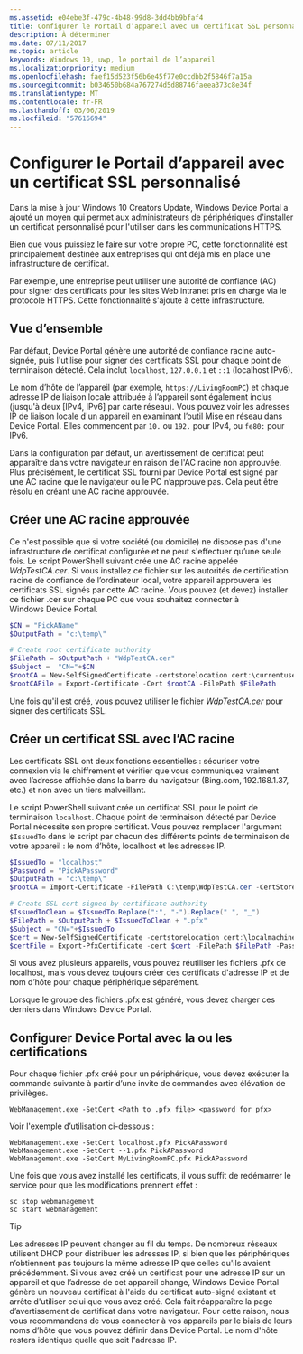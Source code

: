 ```yaml
---
ms.assetid: e04ebe3f-479c-4b48-99d8-3dd4bb9bfaf4
title: Configurer le Portail d’appareil avec un certificat SSL personnalisé
description: À déterminer
ms.date: 07/11/2017
ms.topic: article
keywords: Windows 10, uwp, le portail de l’appareil
ms.localizationpriority: medium
ms.openlocfilehash: faef15d523f56b6e45f77e0ccdbb2f5846f7a15a
ms.sourcegitcommit: b034650b684a767274d5d88746faeea373c8e34f
ms.translationtype: MT
ms.contentlocale: fr-FR
ms.lasthandoff: 03/06/2019
ms.locfileid: "57616694"
---
```

# <a name="provision-device-portal-with-a-custom-ssl-certificate"></a>Configurer le Portail d’appareil avec un certificat SSL personnalisé
Dans la mise à jour Windows 10 Creators Update, Windows Device Portal a ajouté un moyen qui permet aux administrateurs de périphériques d'installer un certificat personnalisé pour l'utiliser dans les communications HTTPS. 

Bien que vous puissiez le faire sur votre propre PC, cette fonctionnalité est principalement destinée aux entreprises qui ont déjà mis en place une infrastructure de certificat.  

Par exemple, une entreprise peut utiliser une autorité de confiance (AC) pour signer des certificats pour les sites Web intranet pris en charge via le protocole HTTPS. Cette fonctionnalité s'ajoute à cette infrastructure. 

## <a name="overview"></a>Vue d’ensemble
Par défaut, Device Portal génère une autorité de confiance racine auto-signée, puis l'utilise pour signer des certificats SSL pour chaque point de terminaison détecté. Cela inclut `localhost`, `127.0.0.1` et `::1` (localhost IPv6).

Le nom d’hôte de l’appareil (par exemple, `https://LivingRoomPC`) et chaque adresse IP de liaison locale attribuée à l’appareil sont également inclus (jusqu'à deux [IPv4, IPv6] par carte réseau). Vous pouvez voir les adresses IP de liaison locale d'un appareil en examinant l’outil Mise en réseau dans Device Portal. Elles commencent par `10.` ou `192.` pour IPv4, ou `fe80:` pour IPv6. 

Dans la configuration par défaut, un avertissement de certificat peut apparaître dans votre navigateur en raison de l'AC racine non approuvée. Plus précisément, le certificat SSL fourni par Device Portal est signé par une AC racine que le navigateur ou le PC n’approuve pas. Cela peut être résolu en créant une AC racine approuvée.

## <a name="create-a-root-ca"></a>Créer une AC racine approuvée

Ce n'est possible que si votre société (ou domicile) ne dispose pas d'une infrastructure de certificat configurée et ne peut s'effectuer qu’une seule fois. Le script PowerShell suivant crée une AC racine appelée _WdpTestCA.cer_. Si vous installez ce fichier sur les autorités de certification racine de confiance de l’ordinateur local, votre appareil approuvera les certificats SSL signés par cette AC racine. Vous pouvez (et devez) installer ce fichier .cer sur chaque PC que vous souhaitez connecter à Windows Device Portal.  

```PowerShell
$CN = "PickAName"
$OutputPath = "c:\temp\"

# Create root certificate authority
$FilePath = $OutputPath + "WdpTestCA.cer"
$Subject =  "CN="+$CN
$rootCA = New-SelfSignedCertificate -certstorelocation cert:\currentuser\my -Subject $Subject -HashAlgorithm "SHA512" -KeyUsage CertSign,CRLSign
$rootCAFile = Export-Certificate -Cert $rootCA -FilePath $FilePath
```

Une fois qu'il est créé, vous pouvez utiliser le fichier _WdpTestCA.cer_ pour signer des certificats SSL. 

## <a name="create-an-ssl-certificate-with-the-root-ca"></a>Créer un certificat SSL avec l’AC racine

Les certificats SSL ont deux fonctions essentielles : sécuriser votre connexion via le chiffrement et vérifier que vous communiquez vraiment avec l’adresse affichée dans la barre du navigateur (Bing.com, 192.168.1.37, etc.) et non avec un tiers malveillant.

Le script PowerShell suivant crée un certificat SSL pour le point de terminaison `localhost`. Chaque point de terminaison détecté par Device Portal nécessite son propre certificat. Vous pouvez remplacer l'argument `$IssuedTo` dans le script par chacun des différents points de terminaison de votre appareil : le nom d’hôte, localhost et les adresses IP.

```PowerShell
$IssuedTo = "localhost"
$Password = "PickAPassword"
$OutputPath = "c:\temp\"
$rootCA = Import-Certificate -FilePath C:\temp\WdpTestCA.cer -CertStoreLocation Cert:\CurrentUser\My\

# Create SSL cert signed by certificate authority
$IssuedToClean = $IssuedTo.Replace(":", "-").Replace(" ", "_")
$FilePath = $OutputPath + $IssuedToClean + ".pfx"
$Subject = "CN="+$IssuedTo
$cert = New-SelfSignedCertificate -certstorelocation cert:\localmachine\my -Subject $Subject -DnsName $IssuedTo -Signer $rootCA -HashAlgorithm "SHA512"
$certFile = Export-PfxCertificate -cert $cert -FilePath $FilePath -Password (ConvertTo-SecureString -String $Password -Force -AsPlainText)
```

Si vous avez plusieurs appareils, vous pouvez réutiliser les fichiers .pfx de localhost, mais vous devez toujours créer des certificats d'adresse IP et de nom d’hôte pour chaque périphérique séparément.

Lorsque le groupe des fichiers .pfx est généré, vous devez charger ces derniers dans Windows Device Portal. 

## <a name="provision-device-portal-with-the-certifications"></a>Configurer Device Portal avec la ou les certifications

Pour chaque fichier .pfx créé pour un périphérique, vous devez exécuter la commande suivante à partir d’une invite de commandes avec élévation de privilèges.

```
WebManagement.exe -SetCert <Path to .pfx file> <password for pfx> 
```

Voir l'exemple d’utilisation ci-dessous :
```
WebManagement.exe -SetCert localhost.pfx PickAPassword
WebManagement.exe -SetCert --1.pfx PickAPassword
WebManagement.exe -SetCert MyLivingRoomPC.pfx PickAPassword
```

Une fois que vous avez installé les certificats, il vous suffit de redémarrer le service pour que les modifications prennent effet :

```
sc stop webmanagement
sc start webmanagement
```

> [!TIP]
> Les adresses IP peuvent changer au fil du temps.
De nombreux réseaux utilisent DHCP pour distribuer les adresses IP, si bien que les périphériques n’obtiennent pas toujours la même adresse IP que celles qu'ils avaient précédemment. Si vous avez créé un certificat pour une adresse IP sur un appareil et que l’adresse de cet appareil change, Windows Device Portal génère un nouveau certificat à l'aide du certificat auto-signé existant et arrête d'utiliser celui que vous avez créé. Cela fait réapparaître la page d’avertissement de certificat dans votre navigateur. Pour cette raison, nous vous recommandons de vous connecter à vos appareils par le biais de leurs noms d’hôte que vous pouvez définir dans Device Portal. Le nom d'hôte restera identique quelle que soit l'adresse IP.
